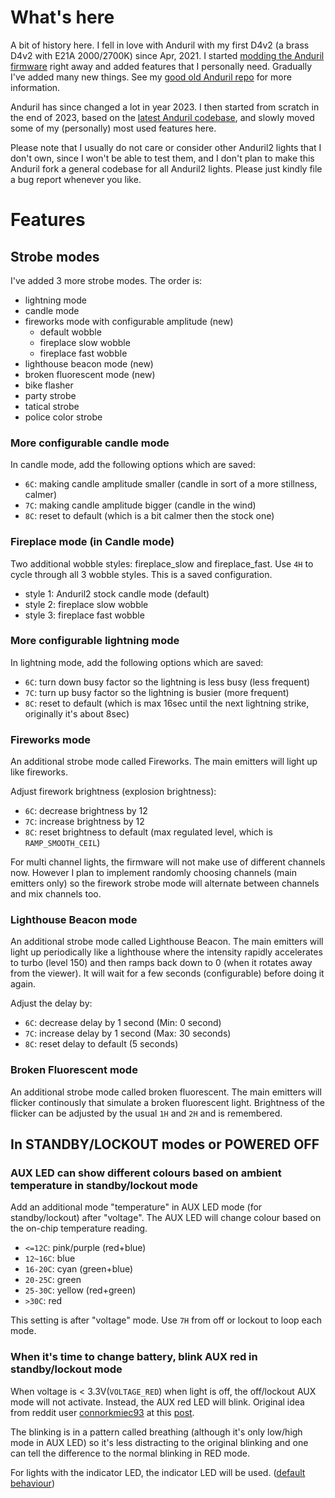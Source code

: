 # What's here

A bit of history here. I fell in love with Anduril with my first D4v2 (a brass D4v2 with E21A 2000/2700K) since Apr, 2021. I started [modding the Anduril firmware](https://github.com/starryalley/anduril2) right away and added features that I personally need. Gradually I've added many new things. See my [good old Anduril repo](https://github.com/starryalley/anduril2) for more information. 

Anduril has since changed a lot in year 2023. I then started from scratch in the end of 2023, based on the [latest Anduril codebase](https://github.com/ToyKeeper/anduril), and slowly moved some of my (personally) most used features here. 

Please note that I usually do not care or consider other Anduril2 lights that I don't own, since I won't be able to test them, and I don't plan to make this Anduril fork a general codebase for all Anduril2 lights. Please just kindly file a bug report whenever you like.


# Features

## Strobe modes

I've added 3 more strobe modes. The order is:
- lightning mode
- candle mode
- fireworks mode with configurable amplitude (new)
    - default wobble
    - fireplace slow wobble
    - fireplace fast wobble
- lighthouse beacon mode (new)
- broken fluorescent mode (new)
- bike flasher
- party strobe
- tatical strobe
- police color strobe


### More configurable candle mode

In candle mode, add the following options which are saved:
- `6C`: making candle amplitude smaller (candle in sort of a more stillness, calmer)
- `7C`: making candle amplitude bigger (candle in the wind)
- `8C`: reset to default (which is a bit calmer then the stock one)


### Fireplace mode (in Candle mode)

Two additional wobble styles: fireplace_slow and fireplace_fast. Use `4H` to cycle through all 3 wobble styles. This is a saved configuration.

- style 1: Anduril2 stock candle mode (default)
- style 2: fireplace slow wobble
- style 3: fireplace fast wobble


### More configurable lightning mode 

In lightning mode, add the following options which are saved:
- `6C`: turn down busy factor so the lightning is less busy (less frequent)
- `7C`: turn up busy factor so the lightning is busier (more frequent)
- `8C`: reset to default (which is max 16sec until the next lightning strike, originally it's about 8sec)


### Fireworks mode

An additional strobe mode called Fireworks. The main emitters will light up like fireworks. 

Adjust firework brightness (explosion brightness):
- `6C`: decrease brightness by 12
- `7C`: increase brightness by 12
- `8C`: reset brightness to default (max regulated level, which is `RAMP_SMOOTH_CEIL`)

For multi channel lights, the firmware will not make use of different channels now. However I plan to implement randomly choosing channels (main emitters only) so the firework strobe mode will alternate between channels and mix channels too.


### Lighthouse Beacon mode

An additional strobe mode called Lighthouse Beacon. The main emitters will light up periodically like a lighthouse where the intensity rapidly accelerates to turbo (level 150) and then ramps back down to 0 (when it rotates away from the viewer). It will wait for a few seconds (configurable) before doing it again.

Adjust the delay by:
- `6C`: decrease delay by 1 second (Min: 0 second)
- `7C`: increase delay by 1 second (Max: 30 seconds)
- `8C`: reset delay to default (5 seconds)


### Broken Fluorescent mode

An additional strobe mode called broken fluorescent. The main emitters will flicker continously that simulate a broken fluorescent light. Brightness of the flicker can be adjusted by the usual `1H` and `2H` and is remembered.


## In STANDBY/LOCKOUT modes or POWERED OFF

### AUX LED can show different colours based on ambient temperature in standby/lockout mode

Add an additional mode "temperature" in AUX LED mode (for standby/lockout) after "voltage". The AUX LED will change colour based on the on-chip temperature reading. 
  - `<=12C`: pink/purple (red+blue)
  - `12~16C`: blue
  - `16-20C`: cyan (green+blue)
  - `20-25C`: green
  - `25-30C`: yellow (red+green)
  - `>30C`: red

This setting is after "voltage" mode. Use `7H` from off or lockout to loop each mode.


### When it's time to change battery, blink AUX red in standby/lockout mode

When voltage is < 3.3V(`VOLTAGE_RED`) when light is off, the off/lockout AUX mode will not activate. Instead, the AUX red LED will blink. Original idea from reddit user [connorkmiec93](https://www.reddit.com/user/connorkmiec93/) at this [post](https://www.reddit.com/r/flashlight/comments/mpj36p/im_doing_a_d4v2_with_anduril_2_giveaway/).

The blinking is in a pattern called breathing (although it's only low/high mode in AUX LED) so it's less distracting to the original blinking and one can tell the difference to the normal blinking in RED mode.

For lights with the indicator LED, the indicator LED will be used. ([default behaviour](https://github.com/ToyKeeper/anduril/commit/b2f95757bde9f3e23105d7b433fc59ace0f2ae87))

